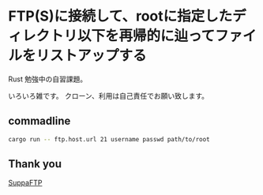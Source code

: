 # FTP(S)に接続して、rootに指定したディレクトリ以下を再帰的に辿ってファイルをリストアップする

Rust 勉強中の自習課題。

いろいろ雑です。 クローン、利用は自己責任でお願い致します。

## commadline

```sh
cargo run -- ftp.host.url 21 username passwd path/to/root
```

## Thank you

[SuppaFTP](https://github.com/veeso/suppaftp)
